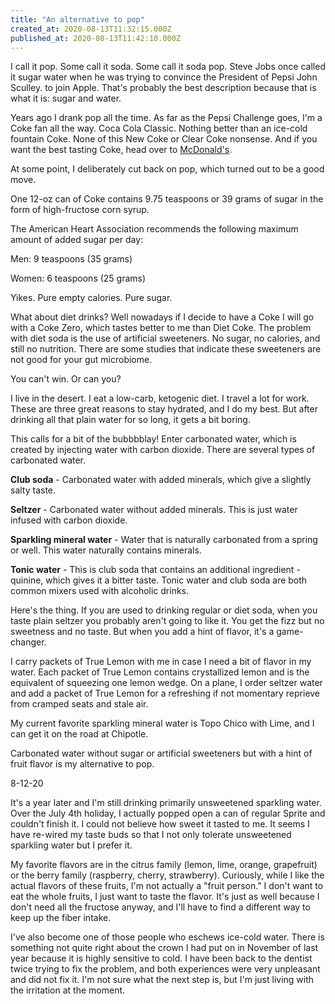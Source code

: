 ```yaml
---
title: "An alternative to pop"
created_at: 2020-08-13T11:32:15.000Z
published_at: 2020-08-13T11:42:10.000Z
---
```

I call it pop. Some call it soda. Some call it soda pop. Steve Jobs once called it sugar water when he was trying to convince the President of Pepsi John Sculley. to join Apple. That's probably the best description because that is what it is: sugar and water.

Years ago I drank pop all the time. As far as the Pepsi Challenge goes, I'm a Coke fan all the way. Coca Cola Classic. Nothing better than an ice-cold fountain Coke. None of this New Coke or Clear Coke nonsense. And if you want the best tasting Coke, head over to [McDonald's](https://www.myrecipes.com/news/why-mcdonalds-coke-tastes-better). 

At some point, I deliberately cut back on pop, which turned out to be a good move.

One 12-oz can of Coke contains 9.75 teaspoons or 39 grams of sugar in the form of high-fructose corn syrup. 

The American Heart Association recommends the following maximum amount of added sugar per day: 

Men: 9 teaspoons (35 grams)

Women: 6 teaspoons (25 grams)

Yikes. Pure empty calories. Pure sugar. 

What about diet drinks? Well nowadays if I decide to have a Coke I will go with a Coke Zero, which tastes better to me than Diet Coke. The problem with diet soda is the use of artificial sweeteners. No sugar, no calories, and still no nutrition. There are some studies that indicate these sweeteners are not good for your gut microbiome. 

You can't win. Or can you? 

I live in the desert. I eat a low-carb, ketogenic diet. I travel a lot for work. These are three great reasons to stay hydrated, and I do my best. But after drinking all that plain water for so long, it gets a bit boring.

This calls for a bit of the bubbbblay! Enter carbonated water, which is created by injecting water with carbon dioxide. There are several types of carbonated water.

**Club soda** - Carbonated water with added minerals, which give a slightly salty taste.

**Seltzer** - Carbonated water without added minerals. This is just water infused with carbon dioxide.

**Sparkling mineral water** - Water that is naturally carbonated from a spring or well. This water naturally contains minerals.

**Tonic water** - This is club soda that contains an additional ingredient - quinine, which gives it a bitter taste. Tonic water and club soda are both common mixers used with alcoholic drinks.

Here's the thing. If you are used to drinking regular or diet soda, when you taste plain seltzer you probably aren't going to like it. You get the fizz but no sweetness and no taste. But when you add a hint of flavor, it's a game-changer. 

I carry packets of True Lemon with me in case I need a bit of flavor in my water. Each packet of True Lemon contains crystallized lemon and is the equivalent of squeezing one lemon wedge. On a plane, I order seltzer water and add a packet of True Lemon for a refreshing if not momentary reprieve from cramped seats and stale air.

My current favorite sparkling mineral water is Topo Chico with Lime, and I can get it on the road at Chipotle. 

Carbonated water without sugar or artificial sweeteners but with a hint of fruit flavor is my alternative to pop.

8-12-20

It's a year later and I'm still drinking primarily unsweetened sparkling water. Over the July 4th holiday, I actually popped open a can of regular Sprite and couldn't finish it. I could not believe how sweet it tasted to me. It seems I have re-wired my taste buds so that I not only tolerate unsweetened sparkling water but I prefer it.

My favorite flavors are in the citrus family (lemon, lime, orange, grapefruit) or the berry family (raspberry, cherry, strawberry). Curiously, while I like the actual flavors of these fruits, I'm not actually a "fruit person." I don't want to eat the whole fruits, I just want to taste the flavor. It's just as well because I don't need all the fructose anyway, and I'll have to find a different way to keep up the fiber intake.

I've also become one of those people who eschews ice-cold water. There is something not quite right about the crown I had put on in November of last year because it is highly sensitive to cold. I have been back to the dentist twice trying to fix the problem, and both experiences were very unpleasant and did not fix it. I'm not sure what the next step is, but I'm just living with the irritation at the moment.
